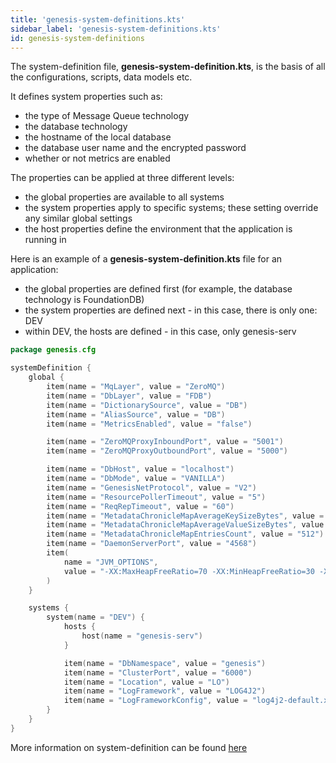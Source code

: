 ```yaml
---
title: 'genesis-system-definitions.kts'
sidebar_label: 'genesis-system-definitions.kts'
id: genesis-system-definitions
---
```


The system-definition file, **genesis-system-definition.kts**, is the basis of all the configurations, scripts, data models etc. 

It defines system properties such as:

- the type of Message Queue technology
- the database technology 
- the hostname of the local database
- the database user name and the encrypted password
- whether or not metrics are enabled

The properties can be applied at three different levels:

- the global properties are available to all systems 
- the system properties apply to specific systems; these setting override any similar global settings
- the host properties define the environment that the application is running in


Here is an example of a **genesis-system-definition.kts** file for an application:

- the global properties are defined first (for example, the database technology is FoundationDB)
- the system properties are defined next - in this case, there is only one: DEV
- within DEV, the hosts are defined - in this case, only genesis-serv

```kotlin
package genesis.cfg

systemDefinition {
    global {
        item(name = "MqLayer", value = "ZeroMQ")
        item(name = "DbLayer", value = "FDB")
        item(name = "DictionarySource", value = "DB")
        item(name = "AliasSource", value = "DB")
        item(name = "MetricsEnabled", value = "false")

        item(name = "ZeroMQProxyInboundPort", value = "5001")
        item(name = "ZeroMQProxyOutboundPort", value = "5000")

        item(name = "DbHost", value = "localhost")
        item(name = "DbMode", value = "VANILLA")
        item(name = "GenesisNetProtocol", value = "V2")
        item(name = "ResourcePollerTimeout", value = "5")
        item(name = "ReqRepTimeout", value = "60")
        item(name = "MetadataChronicleMapAverageKeySizeBytes", value = "128")
        item(name = "MetadataChronicleMapAverageValueSizeBytes", value = "1024")
        item(name = "MetadataChronicleMapEntriesCount", value = "512")
        item(name = "DaemonServerPort", value = "4568")
        item(
            name = "JVM_OPTIONS",
            value = "-XX:MaxHeapFreeRatio=70 -XX:MinHeapFreeRatio=30 -XX:+UseG1GC -XX:+UseStringDeduplication -XX:OnOutOfMemoryError=\"handleOutOfMemoryError.sh %p\""
        )
    }

    systems {
        system(name = "DEV") {
            hosts {
                host(name = "genesis-serv")
            }

            item(name = "DbNamespace", value = "genesis")
            item(name = "ClusterPort", value = "6000")
            item(name = "Location", value = "LO")
            item(name = "LogFramework", value = "LOG4J2")
            item(name = "LogFrameworkConfig", value = "log4j2-default.xml")
        }
    }
}
```

More information on system-definition can be found [here](/server/configuring-runtime/system-definitions/)